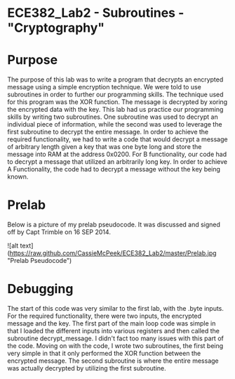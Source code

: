 ECE382_Lab2 - Subroutines - "Cryptography"
==========================================

# Purpose

  The purpose of this lab was to write a program that decrypts an encrypted message using a simple encryption technique. We were told to use subroutines in order to further our programming skills. The technique used for this program was the XOR function. The message is decrypted  by xoring the encrypted data with the key. This lab had us practice our programming skills by writing two subroutines. One subroutine was used to decrypt an individual piece of information, while the second was used to leverage the first subroutine to decrypt the entire message. In order to achieve the required functionality, we had to write a code that would decrypt a message of arbitrary length given a key that was one byte long and store the message into RAM at the address 0x0200. For B functionality, our code had to decrypt a message that utilized an arbitrarily long key. In order to achieve A Functionality, the code had to decrypt a message without the key being known. 
  
  
# Prelab

Below is a picture of my prelab pseudocode. It was discussed and signed off by Capt Trimble on 16 SEP 2014.

![alt text] (https://raw.github.com/CassieMcPeek/ECE382_Lab2/master/Prelab.jpg "Prelab Pseudocode")


# Debugging

  The start of this code was very similar to the first lab, with the .byte inputs. For the required functionality, there were two inputs, the encrypted message and the key. The first part of the main loop code was simple in that I loaded the different inputs into various registers and then called the subroutine decrypt_message. I didn't fact too many issues with this part of the code. Moving on with the code, I wrote two subroutines, the first being very simple in that it only performed the XOR function between the encrypted message. The second subroutine is where the entire message was actually decrypted by utilizing the first subroutine. 

  
